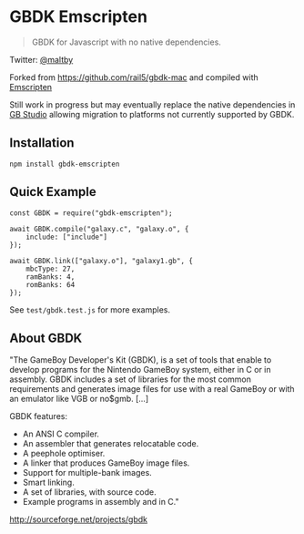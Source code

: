 # GBDK Emscripten

> GBDK for Javascript with no native dependencies.

Twitter: [@maltby](https://www.twitter.com/maltby)

Forked from https://github.com/rail5/gbdk-mac and compiled with [Emscripten](https://emscripten.org/)

Still work in progress but may eventually replace the native dependencies in [GB Studio](https://gbstudio.dev) allowing migration to platforms not currently supported by GBDK.

## Installation

```
npm install gbdk-emscripten
```

## Quick Example

```
const GBDK = require("gbdk-emscripten");

await GBDK.compile("galaxy.c", "galaxy.o", {
    include: ["include"]
});

await GBDK.link(["galaxy.o"], "galaxy1.gb", {
    mbcType: 27,
    ramBanks: 4,
    romBanks: 64
});
```

See `test/gbdk.test.js` for more examples.

## About GBDK

"The GameBoy Developer's Kit (GBDK), is a set of tools that enable to
develop programs for the Nintendo GameBoy system, either in C or in
assembly. GBDK includes a set of libraries for the most common
requirements and generates image files for use with a real GameBoy or
with an emulator like VGB or no\$gmb. [...]

GBDK features:

- An ANSI C compiler.
- An assembler that generates relocatable code.
- A peephole optimiser.
- A linker that produces GameBoy image files.
- Support for multiple-bank images.
- Smart linking.
- A set of libraries, with source code.
- Example programs in assembly and in C."

http://sourceforge.net/projects/gbdk
